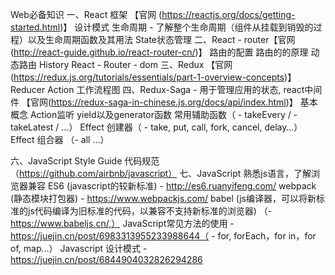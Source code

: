 Web必备知识
一、React 框架  【官网 (https://reactjs.org/docs/getting-started.html)】
设计模式
生命周期 - 了解整个生命周期（组件从挂载到销毁的过程）以及生命周期函数及其用法
State状态管理
二、React - router【官网(http://react-guide.github.io/react-router-cn/)】
路由的配置
路由的的原理
动态路由
History
React - Router - dom
三、Redux  【官网(https://redux.js.org/tutorials/essentials/part-1-overview-concepts)】
Reducer
 Action
工作流程图
四、Redux-Saga  - 用于管理应用的状态, react中间件   【官网(https://redux-saga-in-chinese.js.org/docs/api/index.html)】
基本概念
Action监听
yield以及generator函数
常用辅助函数（ - takeEvery / - takeLatest /  …） 
Effect 创建器（ - take, put, call, fork, cancel, delay…）
Effect 组合器 （- all …）
<!-- 五、Git    代码版本控制工具 (https://www.liaoxuefeng.com/wiki/896043488029600) (http://www.ruanyifeng.com/blog/2015/12/git-workflow.html)
了解git工作流程
常用git 命令 (用Markdown总结文档)（ - add, commit, push, pull, merge , cherry-pick, reset, checkout, branch …） -->
六、JavaScript Style Guide 代码规范（https://github.com/airbnb/javascript）
七、JavaScript
熟悉js语言，了解浏览器兼容
ES6 (javascript的较新标准) - http://es6.ruanyifeng.com/
webpack (静态模块打包器) - https://www.webpackjs.com/
babel (js编译器，可以将新标准的js代码编译为旧标准的代码，以兼容不支持新标准的浏览器) （- https://www.babeljs.cn/,）
JavaScript常见方法的使用 - https://juejin.cn/post/6983313955233988644（ - for, forEach，for in，for of, map…）
Javascript 设计模式 - https://juejin.cn/post/6844904032826294286